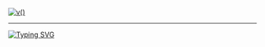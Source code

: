 [![v()](https://user-images.githubusercontent.com/8026741/166133592-d1dc1a71-01e4-435e-bf1f-339ceec385e1.svg)](https://klaver.me/victor)

----


[![Typing SVG](https://readme-typing-svg.herokuapp.com?font=Inconsolata&duration=2000&color=5669FF&multiline=true&width=500&height=550&lines=const+me+%3D+%7B;%E2%A0%80%E2%A0%80name%3A+'Victor+Ribeiro'%2C;%E2%A0%80%E2%A0%80techs%3A+%5B;%E2%A0%80%E2%A0%80%E2%A0%80%E2%A0%80'JavaScript+(Vanilla%2C+Vue%2C+React)'%2C;%E2%A0%80%E2%A0%80%E2%A0%80%E2%A0%80'CSS+(Vanilla%2C+SCSS%2C+Styled+Components)'%2C;%E2%A0%80%E2%A0%80%E2%A0%80%E2%A0%80'PHP+(Laravel%2C+Blade%2C+WordPress)'%2C;%E2%A0%80%E2%A0%80%E2%A0%80%E2%A0%80'APIs+(REST)'%2C;%E2%A0%80%E2%A0%80%5D%2C;%E2%A0%80%E2%A0%80tools%3A+%5B;%E2%A0%80%E2%A0%80%E2%A0%80%E2%A0%80'VSCode'%2C;%E2%A0%80%E2%A0%80%E2%A0%80%E2%A0%80'GitHub+Desktop'%2C;%E2%A0%80%E2%A0%80%E2%A0%80%E2%A0%80'Insomnia'%2C;%E2%A0%80%E2%A0%80%E2%A0%80%E2%A0%80'HeidiSQL'%2C;%E2%A0%80%E2%A0%80%E2%A0%80%E2%A0%80'Laragon'%2C;%E2%A0%80%E2%A0%80%E2%A0%80%E2%A0%80'Windows+Terminal'%2C;%E2%A0%80%E2%A0%80%5D%2C;%7D;%3E;console.log(mee);%3E;%3E+Uncaught+ReferenceError%3A+mee+is+not+defined)](https://git.io/typing-svg)


